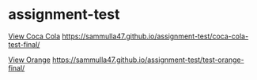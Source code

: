 # assignment-test

<a href="https://sammulla47.github.io/assignment-test/coca-cola-test-final">View Coca Cola</a>
https://sammulla47.github.io/assignment-test/coca-cola-test-final/

<a href="https://sammulla47.github.io/assignment-test/test-orange-final">View Orange</a>
https://sammulla47.github.io/assignment-test/test-orange-final/

